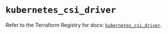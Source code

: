 # `kubernetes_csi_driver`

Refer to the Terraform Registry for docs: [`kubernetes_csi_driver`](https://registry.terraform.io/providers/hashicorp/kubernetes/2.29.0/docs/resources/csi_driver).
